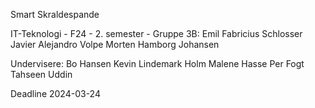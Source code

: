 Smart Skraldespande

IT-Teknologi - F24 - 2. semester - Gruppe 3B:
Emil Fabricius Schlosser
Javier Alejandro Volpe
Morten Hamborg Johansen


Undervisere:
Bo Hansen
Kevin Lindemark Holm
Malene Hasse
Per Fogt
Tahseen Uddin

Deadline 2024-03-24
